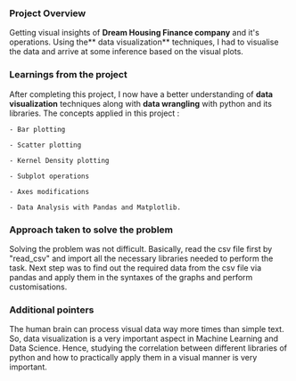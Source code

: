 ### Project Overview

 Getting visual insights of **Dream Housing Finance company** and it's operations. 
Using the** data visualization** techniques, I had to visualise the data and arrive at some inference based on the visual plots.


### Learnings from the project

 After completing this project, I now have a better understanding of **data visualization** techniques along with **data wrangling** with python and its libraries.
The concepts applied in this project :

    - Bar plotting

    - Scatter plotting

    - Kernel Density plotting

    - Subplot operations

    - Axes modifications

    - Data Analysis with Pandas and Matplotlib.



### Approach taken to solve the problem

 Solving the problem was not difficult. 
Basically, read the csv file first by "read_csv" and import all the necessary libraries needed to perform the task.
Next step was to find out the required data from the csv file via pandas and apply them in the syntaxes of the graphs and perform customisations.


### Additional pointers

 The human brain can process visual data way more times than simple text.
So, data visualization is a very important aspect in Machine Learning and Data Science. Hence, studying the correlation between different libraries of python and how to practically apply them in a visual manner is very important.


